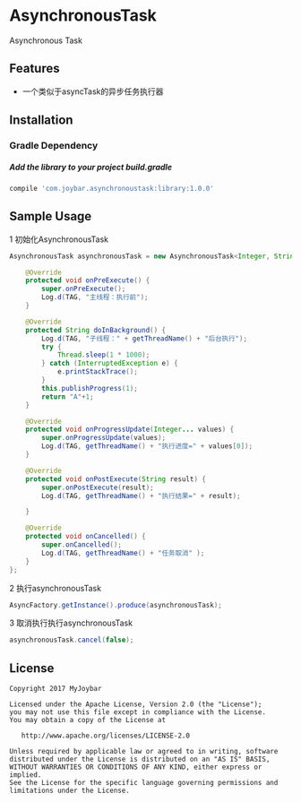 
# AsynchronousTask
Asynchronous Task


## Features
 - 一个类似于asyncTask的异步任务执行器

 
## Installation
### Gradle Dependency
#####   Add the library to your project build.gradle
```gradle
compile 'com.joybar.asynchronoustask:library:1.0.0'
```




## Sample Usage

1 初始化AsynchronousTask

```java
AsynchronousTask asynchronousTask = new AsynchronousTask<Integer, String>() {

    @Override
    protected void onPreExecute() {
        super.onPreExecute();
        Log.d(TAG, "主线程：执行前");
    }

    @Override
    protected String doInBackground() {
        Log.d(TAG, "子线程：" + getThreadName() + "后台执行");
        try {
            Thread.sleep(1 * 1000);
        } catch (InterruptedException e) {
            e.printStackTrace();
        }
        this.publishProgress(1);
        return "A"+1;
    }

    @Override
    protected void onProgressUpdate(Integer... values) {
        super.onProgressUpdate(values);
        Log.d(TAG, getThreadName() + "执行进度=" + values[0]);
    }

    @Override
    protected void onPostExecute(String result) {
        super.onPostExecute(result);
        Log.d(TAG, getThreadName() + "执行结果=" + result);

    }

    @Override
    protected void onCancelled() {
        super.onCancelled();
        Log.d(TAG, getThreadName() + "任务取消" );
    }
};

```
2 执行asynchronousTask

```java
AsyncFactory.getInstance().produce(asynchronousTask);

```
3 取消执行执行asynchronousTask

```java
asynchronousTask.cancel(false);

```
## License

    Copyright 2017 MyJoybar

    Licensed under the Apache License, Version 2.0 (the "License");
    you may not use this file except in compliance with the License.
    You may obtain a copy of the License at

       http://www.apache.org/licenses/LICENSE-2.0

    Unless required by applicable law or agreed to in writing, software
    distributed under the License is distributed on an "AS IS" BASIS,
    WITHOUT WARRANTIES OR CONDITIONS OF ANY KIND, either express or implied.
    See the License for the specific language governing permissions and
    limitations under the License.    
        